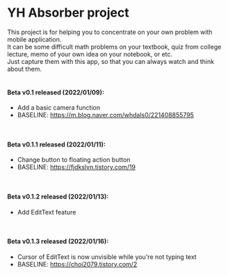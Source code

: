 # YH Absorber project

This project is for helping you to concentrate on your own problem with mobile application. <br>
It can be some difficult math problems on your textbook, quiz from college lecture, memo of your own idea on your notebook, or etc. <br>
Just capture them with this app, so that you can always watch and think about them.<br><br>

#### Beta v0.1 released (2022/01/09):
- Add a basic camera function
- BASELINE: https://m.blog.naver.com/whdals0/221408855795
<br>

#### Beta v0.1.1 released (2022/01/11):
- Change button to floating action button
- BASELINE: https://fjdkslvn.tistory.com/19
<br>

#### Beta v0.1.2 released (2022/01/13):
- Add EditText feature
<br>

#### Beta v0.1.3 released (2022/01/16):
- Cursor of EditText is now unvisible while you're not typing text
- BASELINE: https://choi2079.tistory.com/2
